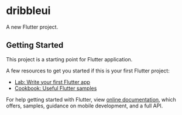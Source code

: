 # dribbleui

A new Flutter project.

## Getting Started

This project is a starting point for  Flutter application.

A few resources to get you started if this is your first Flutter project:

- [Lab: Write your first Flutter app](https://flutter.dev/docs/get-started/codelab)
- [Cookbook: Useful Flutter samples](https://flutter.dev/docs)

For help getting started with Flutter, view 
[online documentation](https://flutter.dev/docs), which offers,
samples, guidance on mobile development, and a full API.
